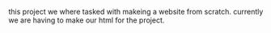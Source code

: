 this project we where tasked with makeing a website from scratch. currently we are having to make our html for the project.